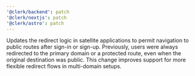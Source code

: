 ```yaml
---
'@clerk/backend': patch
'@clerk/nextjs': patch
'@clerk/astro': patch
---
```


Updates the redirect logic in satellite applications to permit navigation to public routes after sign-in or sign-up. Previously, users were always redirected to the primary domain or a protected route, even when the original destination was public. This change improves support for more flexible redirect flows in multi-domain setups.
